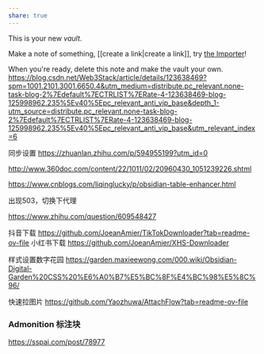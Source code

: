 ```yaml
---
share: true
---
```



This is your new *vault*.

Make a note of something, [[create a link|create a link]], try [the Importer](https://help.obsidian.md/Plugins/Importer)!

When you're ready, delete this note and make the vault your own.
https://blog.csdn.net/Web3Stack/article/details/123638469?spm=1001.2101.3001.6650.4&utm_medium=distribute.pc_relevant.none-task-blog-2%7Edefault%7ECTRLIST%7ERate-4-123638469-blog-125998962.235%5Ev40%5Epc_relevant_anti_vip_base&depth_1-utm_source=distribute.pc_relevant.none-task-blog-2%7Edefault%7ECTRLIST%7ERate-4-123638469-blog-125998962.235%5Ev40%5Epc_relevant_anti_vip_base&utm_relevant_index=6

同步设置
https://zhuanlan.zhihu.com/p/594955199?utm_id=0


http://www.360doc.com/content/22/1011/02/20960430_1051239226.shtml

https://www.cnblogs.com/liqinglucky/p/obsidian-table-enhancer.html


出现503，切换下代理


https://www.zhihu.com/question/609548427



抖音下载 https://github.com/JoeanAmier/TikTokDownloader?tab=readme-ov-file
小红书下载 https://github.com/JoeanAmier/XHS-Downloader


样式设置数字花园
https://garden.maxieewong.com/000.wiki/Obsidian-Digital-Garden%20CSS%20%E6%A0%B7%E5%BC%8F%E4%BC%98%E5%8C%96/

快速拉图片
https://github.com/Yaozhuwa/AttachFlow?tab=readme-ov-file


### Admonition 标注块

https://sspai.com/post/78977

